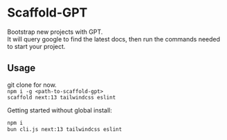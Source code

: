 # Scaffold-GPT

Bootstrap new projects with GPT.  
It will query google to find the latest docs, then run the commands needed to start your project.

## Usage

git clone for now.  
`npm i -g <path-to-scaffold-gpt>`  
`scaffold next:13 tailwindcss eslint`

Getting started without global install:

```sh
npm i
bun cli.js next:13 tailwindcss eslint
```